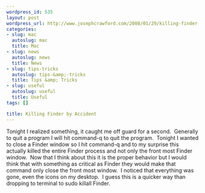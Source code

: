 ```yaml
--- 
wordpress_id: 535
layout: post
wordpress_url: http://www.josephcrawford.com/2008/01/29/killing-finder-by-accident/
categories: 
- slug: mac
  autoslug: mac
  title: Mac
- slug: news
  autoslug: news
  title: News
- slug: tips-tricks
  autoslug: tips-&amp;-tricks
  title: Tips &amp; Tricks
- slug: useful
  autoslug: useful
  title: Useful
tags: []

title: Killing Finder by Accident
---
```


Tonight I realized something, it caught me off guard for a second.  Generally to quit a program I will hit command-q to quit the program.  Tonight I wanted to close a Finder window so I hit command-q and to my surprise this actually killed the entire Finder process and not only the front most Finder window.  Now that I think about this it is the proper behavior but I would think that with something as critical as Finder they would make that command only close the front most window.  I noticed that everything was gone, even the icons on my desktop.  I guess this is a quicker way than dropping to terminal to sudo killall Finder. 
